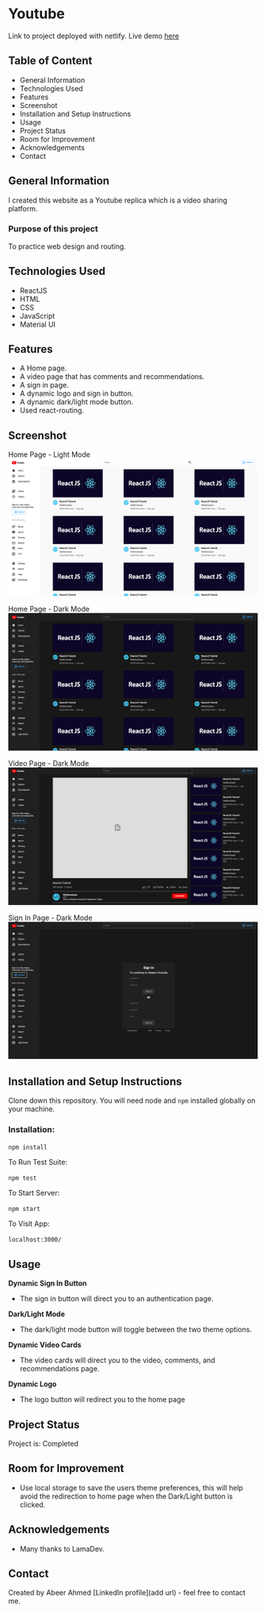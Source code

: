 # Youtube
Link to project deployed with netlify. Live demo [here](https://abeers-youtube.netlify.app/)

## Table of Content
* General Information
* Technologies Used
* Features
* Screenshot
* Installation and Setup Instructions
* Usage
* Project Status
* Room for Improvement
* Acknowledgements
* Contact

## General Information
I created this website as a Youtube replica which is a video sharing platform.

### Purpose of this project
To practice web design and routing.

## Technologies Used
* ReactJS
* HTML
* CSS
* JavaScript
* Material UI

## Features
* A Home page.
* A video page that has comments and recommendations.
* A sign in page.
* A dynamic logo and sign in button.
* A dynamic dark/light mode button.
* Used react-routing.

## Screenshot
Home Page - Light Mode
![project screenshot](home-light-mode.png)

Home Page - Dark Mode
![project screenshot](home-dark-mode.png)

Video Page - Dark Mode
![project screenshot](video-dark-mode.png)

Sign In Page - Dark Mode
![project screenshot](signin-dark-mode.png)

## Installation and Setup Instructions

Clone down this repository. You will need node and `npm` installed globally on your machine.

### Installation:

`npm install`

To Run Test Suite:

`npm test`

To Start Server:

`npm start`

To Visit App:

`localhost:3000/`

## Usage

**Dynamic Sign In Button**

* The sign in button will direct you to an authentication page.

**Dark/Light Mode**

* The dark/light mode button will toggle between the two theme options.

**Dynamic Video Cards**

* The video cards will direct you to the video, comments, and recommendations page.

**Dynamic Logo**

* The logo button will redirect you to the home page

## Project Status
Project is: Completed

## Room for Improvement
* Use local storage to save the users theme preferences, this will help avoid the redirection to home page when the Dark/Light button is clicked.

## Acknowledgements
* Many thanks to LamaDev.

## Contact
Created by Abeer Ahmed [LinkedIn profile](add url) - feel free to contact me.


